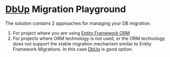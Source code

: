 ﻿# [DbUp](https://dbup.readthedocs.io/en/latest/) Migration Playground

The solution contains 2 approaches for managing your DB migration.

1) For project where you are using [Entity Framework ORM](./EFMirationPlayground/README.md)
2) For projects where ORM technology is not used, or the ORM technology does not support the stable migration mechanism similar to Entity Framework Migrations.
In this case [DbUp](./DBUpMigrationPlayground/README.md) is good option.